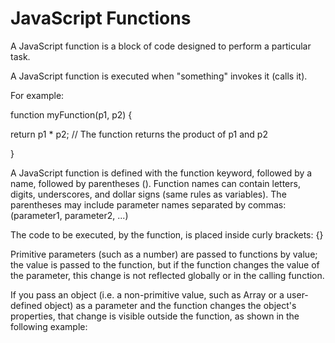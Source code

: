 # JavaScript Functions

A JavaScript function is a block of code designed to perform a particular task.

A JavaScript function is executed when "something" invokes it (calls it).

For example:


function myFunction(p1, p2) {

  return p1 * p2;   // The function returns the product of p1 and p2

}



A JavaScript function is defined with the function keyword, followed by a name, followed by parentheses ().
Function names can contain letters, digits, underscores, and dollar signs (same rules as variables).
The parentheses may include parameter names separated by commas:
(parameter1, parameter2, ...)

The code to be executed, by the function, is placed inside curly brackets: {}

Primitive parameters (such as a number) are passed to functions by value;
the value is passed to the function, but if the function changes the value of the parameter, this change is not reflected globally or in the calling function.

If you pass an object (i.e. a non-primitive value, such as Array or a user-defined object) as a parameter and the function changes the object's properties,
that change is visible outside the function, as shown in the following example:
